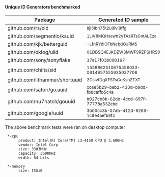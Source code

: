 #### Unique ID Generators benchmarked

| Package                        | Generated ID sample                     |         op    | ns/op  |   B/op   |  allocs/op  |
|--------------------------------|-----------------------------------------|--------------:|-------:|---------:|------------:|
| github.com/rs/xid              | <sub>bjl5lbn75t2u0ivl8ffg</sub>                    |	10000000   |   104  |      32  |          1  |
| github.com/segmentio/ksuid     | <sub>1LlV8MQHsewh2yTAzRTsGmALEza</sub>             |	 1000000   |  1132  |      32  |          1  |
| github.com/kjk/betterguid      | <sub>-LfnRYdIOFbNebdOJRMS</sub>                    |	20000000   |   110  |      32  |          1  |
| github.com/oklog/ulid          | <sub>01DBSQ4EJKDZW3MWF9RZPSHRS9</sub>              |	  200000   | 10859  |    5472  |          4  |
| github.com/sony/sonyflake      | <sub>37a17f03b000167</sub>                         |	   20000   | 82055  |   32616  |        165  |
| github.com/chilts/sid          | <sub>1558862510675456033-0814957555925037708</sub> |	 5000000   |   330  |     115  |          3  |
| github.com/lithammer/shortuuid | <sub>2CsivtDgXFSTsCuKsnZTXT</sub>                  |	  200000   |  7839  |    2953  |        136  |
| github.com/satori/go.uuid      | <sub>ccee5b29-beb2-430d-b9dd-fb8caffb5c4a</sub>    |	 2000000   |   886  |      64  |          2  |
| github.com/nu7hatch/gouuid     | <sub>b027cb8b-62de-4ccd-697f-77778a532ebe</sub>    |	 1000000   |  1291  |     224  |          7  |
| github.com/google/uuid         | <sub>3b00cc3b-07ab-412d-9266-1c9e4aefb9f4</sub>    |	 2000000   |   884  |      64  |          2  |

The above benchmark tests were ran on desktop computer

```
 *-cpu
      product: Intel(R) Core(TM) i3-4160 CPU @ 3.60GHz
      vendor: Intel Corp
      size: 3383MHz
      capacity: 3600MHz
      width: 64 bits
     
 *-memory
      size: 15GiB
```
